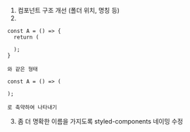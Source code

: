 1. 컴포넌트 구조 개선 (폴더 위치, 명칭 등)
2.
```
const A = () => {
  return (

  );
}

와 같은 형태

const A = () => (

);

로 축약하여 나타내기
```
3. 좀 더 명확한 이름을 가지도록 styled-components 네이밍 수정
